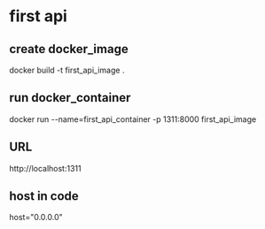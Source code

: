 # first api

## create docker_image
docker build -t first_api_image .

## run docker_container
docker run --name=first_api_container -p 1311:8000 first_api_image

## URL
http://localhost:1311

## host in code
host="0.0.0.0"